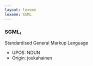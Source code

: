 ```yaml
---
layout: lexeme
lexeme: SGML
---
```


###  SGML₁

Standardised General Markup Language
* UPOS:  NOUN
* Origin:  joukahainen

